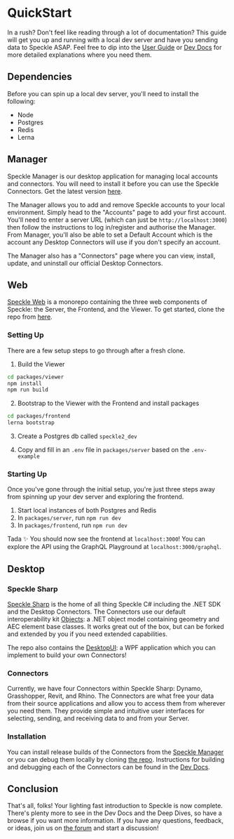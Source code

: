 # QuickStart

In a rush? Don't feel like reading through a lot of documentation? This guide will get you up and running with a local dev server and have you sending data to Speckle ASAP. Feel free to dip into the [User Guide](/user/) or [Dev Docs](/dev/speckle-sharp/) for more detailed explanations where you need them.

## Dependencies

Before you can spin up a local dev server, you'll need to install the following:

 - Node
 - Postgres
 - Redis 
 - Lerna

## Manager

Speckle Manager is our desktop application for managing local accounts and connectors. You will need to install it before you can use the Speckle Connectors. Get the latest version [here](https://speckle-releases.ams3.digitaloceanspaces.com/manager/SpeckleManager%20Setup.exe).

The Manager allows you to add and remove Speckle accounts to your local environment. Simply head to the "Accounts" page to add your first account. You'll need to enter a server URL (which can just be `http://localhost:3000`) then follow the instructions to log in/register and authorise the Manager. From Manager, you'll also be able to set a Default Account which is the account any Desktop Connectors will use if you don't specify an account.

The Manager also has a "Connectors" page where you can view, install, update, and uninstall our official Desktop Connectors.

## Web

[Speckle Web](/dev/web) is a monorepo containing the three web components of Speckle: the Server, the Frontend, and the Viewer. To get started, clone the repo from [here](https://github.com/specklesystems/speckle-server).

### Setting Up

There are a few setup steps to go through after a fresh clone. 

1. Build the Viewer

```sh
cd packages/viewer
npm install
npm run build
```

2. Bootstrap to  the Viewer with the Frontend and install packages

```sh
cd packages/frontend
lerna bootstrap
```

3. Create a Postgres db called `speckle2_dev`

4. Copy and fill in an `.env` file in `packages/server` based on the `.env-example` 

### Starting Up

Once you've gone through the initial setup, you're just three steps away from spinning up your dev server and exploring the frontend.

1. Start local instances of both Postgres and Redis
2. In `packages/server`, run `npm run dev`
3. In `packages/frontend`, run `npm run dev`

Tada ✨ You should now see the frontend at `localhost:3000`! You can explore the API using the GraphQL Playground at `localhost:3000/graphql`.


## Desktop

### Speckle Sharp

[Speckle Sharp](/dev/speckle-sharp/) is the home of all thing Speckle C# including the .NET SDK and the Desktop Connectors. The Connectors use our default interoperability kit [Objects](/dev/speckle-sharp/objects): a .NET object model containing geometry and AEC element base classes. It works great out of the box, but can be forked and extended by you if you need extended capabilities.

The repo also contains the [DesktopUI](https://github.com/specklesystems/speckle-sharp/tree/master/DesktopUI): a WPF application which you can implement to build your own Connectors!

### Connectors

Currently, we have four Connectors within Speckle Sharp: Dynamo, Grasshopper, Revit, and Rhino. The Connectors are what free your data from their source applications and allow you to access them from wherever you need them. They provide simple and intuitive user interfaces for selecting, sending, and receiving data to and from your Server.

### Installation
You can install release builds of the Connectors from the [Speckle Manager](#manager) or you can debug them locally by cloning [the repo](https://github.com/specklesystems/speckle-sharp). Instructions for building and debugging each of the Connectors can be found in the [Dev Docs](/dev/speckle-sharp/connectors). 

## Conclusion

That's all, folks! Your lighting fast introduction to Speckle is now complete. There's plenty more to see in the Dev Docs and the Deep Dives, so have a browse if you want more information. If you have any questions, feedback, or ideas, join us on [the forum](https://discourse.speckle.works/) and start a discussion!